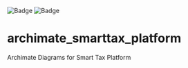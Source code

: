 ![Badge](https://img.shields.io/github/status/s/pulls/diogoccosta/archimate_smarttax_platform/0?style=for-the-badge)
![Badge](https://img.shields.io/github/issues-pr-raw/diogoccosta/archimate_smarttax_platform?style=for-the-badge)


# archimate_smarttax_platform
Archimate Diagrams for Smart Tax Platform
